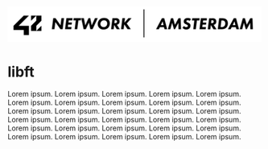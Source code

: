 <p align="center">
  <img width="" height="" src="https://raw.githubusercontent.com/mithraskuipers/mithraskuipers/master/readme_srcs/42/logo.png">
</p>

# libft
Lorem ipsum. Lorem ipsum. Lorem ipsum. Lorem ipsum. Lorem ipsum. Lorem ipsum. Lorem ipsum. Lorem ipsum. Lorem ipsum. Lorem ipsum. Lorem ipsum. Lorem ipsum. Lorem ipsum. Lorem ipsum. Lorem ipsum. Lorem ipsum. Lorem ipsum. Lorem ipsum. Lorem ipsum. Lorem ipsum. Lorem ipsum. Lorem ipsum. Lorem ipsum. Lorem ipsum. Lorem ipsum. Lorem ipsum. Lorem ipsum. Lorem ipsum. Lorem ipsum. Lorem ipsum. 
